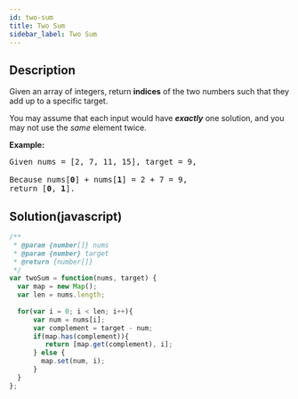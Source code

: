 ```yaml
---
id: two-sum
title: Two Sum
sidebar_label: Two Sum
---
```

## Description
<div class="description">
<p>Given an array of integers, return <strong>indices</strong> of the two numbers such that they add up to a specific target.</p>

<p>You may assume that each input would have <strong><em>exactly</em></strong> one solution, and you may not use the <em>same</em> element twice.</p>

<p><strong>Example:</strong></p>

<pre>
Given nums = [2, 7, 11, 15], target = 9,

Because nums[<strong>0</strong>] + nums[<strong>1</strong>] = 2 + 7 = 9,
return [<strong>0</strong>, <strong>1</strong>].
</pre>

</div>

## Solution(javascript)
```javascript
/**
 * @param {number[]} nums
 * @param {number} target
 * @return {number[]}
 */
var twoSum = function(nums, target) {
  var map = new Map();
  var len = nums.length;
  
  for(var i = 0; i < len; i++){
      var num = nums[i];
      var complement = target - num;
      if(map.has(complement)){
         return [map.get(complement), i];
      } else {
        map.set(num, i);
      }
  }
};
```